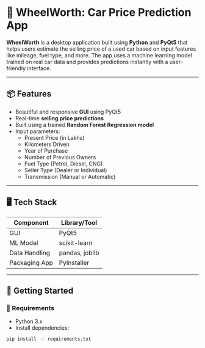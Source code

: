 # 🚗 WheelWorth: Car Price Prediction App

**WheelWorth** is a desktop application built using **Python** and **PyQt5** that helps users estimate the selling price of a used car based on input features like mileage, fuel type, and more. The app uses a machine learning model trained on real car data and provides predictions instantly with a user-friendly interface.

---

## 📦 Features

- Beautiful and responsive **GUI** using PyQt5  
- Real-time **selling price predictions**  
- Built using a trained **Random Forest Regression model**
- Input parameters:
  - Present Price (in Lakhs)
  - Kilometers Driven
  - Year of Purchase
  - Number of Previous Owners
  - Fuel Type (Petrol, Diesel, CNG)
  - Seller Type (Dealer or Individual)
  - Transmission (Manual or Automatic)

---

## 🖥️ Tech Stack

| Component       | Library/Tool     |
|----------------|------------------|
| GUI            | PyQt5            |
| ML Model       | scikit-learn     |
| Data Handling  | pandas, joblib   |
| Packaging App  | PyInstaller      |

---

## 🚀 Getting Started

### 🔧 Requirements

- Python 3.x  
- Install dependencies:

```bash
pip install -r requirements.txt
